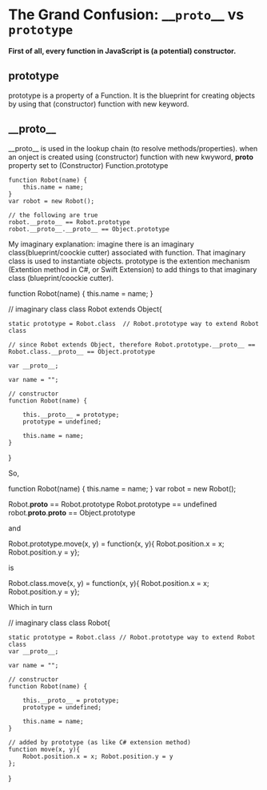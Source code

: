 
# The Grand Confusion: \_\_`proto`\_\_ vs `prototype`

**First of all, every function in JavaScript is (a potential) constructor.**

## prototype
prototype is a property of a Function. It is the blueprint for creating objects by using that (constructor) function with new keyword.

## \_\_proto\_\_
\_\_proto\_\_ is used in the lookup chain (to resolve methods/properties). when an onject is created using (constructor) function with new kwyword, __proto__ property set to (Constructor) Function.prototype
```
function Robot(name) {
    this.name = name;
}
var robot = new Robot();

// the following are true   
robot.__proto__ == Robot.prototype
robot.__proto__.__proto__ == Object.prototype
```
My imaginary explanation:
imagine there is an imaginary class(blueprint/coockie cutter) associated with function. That imaginary class is used to instantiate objects.
prototype is the extention mechanism (Extention method in C#, or Swift Extension) to add things to that imaginary class (blueprint/coockie cutter).

function Robot(name) {
    this.name = name;
}

// imaginary class
class Robot extends Object{

	static prototype = Robot.class  // Robot.prototype way to extend Robot class
	
	// since Robot extends Object, therefore Robot.prototype.__proto__ == Robot.class.__proto__ == Object.prototype
	
	var __proto__;
	
	var name = "";
	
	// constructor
	function Robot(name) {
	
		this.__proto__ = prototype;
		prototype = undefined;
		
		this.name = name;
	}

}

So, 

function Robot(name) {
    this.name = name;
}
var robot = new Robot();

Robot.__proto__ == Robot.prototype
Robot.prototype == undefined
robot.__proto__.__proto__ == Object.prototype

and

Robot.prototype.move(x, y) = function(x, y){ Robot.position.x = x; Robot.position.y = y};

is 

Robot.class.move(x, y) = function(x, y){ Robot.position.x = x; Robot.position.y = y};

Which in turn

// imaginary class
class Robot{

	static prototype = Robot.class // Robot.prototype way to extend Robot class
	var __proto__;
	
	var name = "";
	
	// constructor
	function Robot(name) {
	
		this.__proto__ = prototype;
		prototype = undefined;
		
		this.name = name;
	}
	
	// added by prototype (as like C# extension method)
	function move(x, y){ 
		Robot.position.x = x; Robot.position.y = y
	};
}






